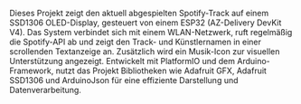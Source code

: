 Dieses Projekt zeigt den aktuell abgespielten Spotify-Track auf einem SSD1306 OLED-Display, gesteuert von einem ESP32 (AZ-Delivery DevKit V4). Das System verbindet sich mit einem WLAN-Netzwerk, ruft regelmäßig die Spotify-API ab und zeigt den Track- und Künstlernamen in einer scrollenden Textanzeige an. Zusätzlich wird ein Musik-Icon zur visuellen Unterstützung angezeigt. Entwickelt mit PlatformIO und dem Arduino-Framework, nutzt das Projekt Bibliotheken wie Adafruit GFX, Adafruit SSD1306 und ArduinoJson für eine effiziente Darstellung und Datenverarbeitung.
